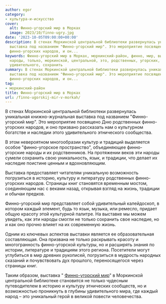 ```yaml
---
author: egor
category:
- культура-и-искусство
cover:
  alt: Финно-угорский мир в Морках
  image: 2023/10/finno-ugry.jpg
date: '2023-10-05T09:00:00+00:00'
description: В стенах Моркинской центральной библиотеки развернулась уникальная книжно-журнальная
  выставка под названием "Финно-угорский мир". Это мероприятие посвящено Дню родственных
  финно-угорских народов, и он...
keywords: Финно-угорский мир в Морках, моркинский-район, финно, мир, выставка, угорский,
  народы, только, моркинской, центральной, это, родственных, угорских, народов, оно,
  удивительного, сохранить
summary: В стенах Моркинской центральной библиотеки развернулась уникальная книжно-журнальная
  выставка под названием "Финно-угорский мир". Это мероприятие посвящено Дню родственных
  финно-угорских народов, и он...
tag:
- моркинский-район
title: Финно-угорский мир в Морках
url: /finno-ugorskij-mir-v-morkah/
---
```


В стенах Моркинской центральной библиотеки развернулась уникальная книжно-журнальная выставка под названием "Финно-угорский мир". Это мероприятие посвящено Дню родственных финно-угорских народов, и оно призвано рассказать нам о культурном богатстве и наследии этого удивительного этнического сообщества.

В этом невероятном многообразии культур и традиций выделяется особое "финно-угорское пространство", объединяющее финно-угорские народы и их родственников. На протяжении веков эти народы сумели сохранить свою уникальность, язык, и традиции, что делает их наследие поистине ценным и вдохновляющим.

Выставка предоставляет читателям уникальную возможность погрузиться в историю, культуру и литературу родственных финно-угорских народов. Страницы книг становятся временным мостом, соединяющим нас с веками назад, открывая взгляд на жизнь, традиции и обычаи предков.

Финно-угорский мир представляет собой удивительный калейдоскоп, в котором каждый элемент, будь то язык, музыка, или ремесло, придает общую красоту этой культурной палитре. На выставке мы можем увидеть, как эти народы смогли не только сохранить свое наследие, но и как оно прочно влияет на их современную жизнь.

Одним из ключевых аспектов выставки является ее образовательная составляющая. Она призвана не только раскрывать красоту и многогранность финно-угорской культуры, но и расширять знания по истории, литературе и традициям этого региона. Посетители могут углубиться в мир древних рукописей, погрузиться в мудрость народных сказаний и почувствовать дух прошлого, переносящегося через страницы книг.

Таким образом, выставка " [Финно-угорский мир](/kraski-i-ritmy-finno-ugorii-vystavka-konczert/)" в Моркинской центральной библиотеке становится не только чудесным путеводителем в историю и культуру этнических сообществ, но и возможностью проникнуть в глубины удивительного мира, где каждый народ – это уникальный герой в великой повести человечества.